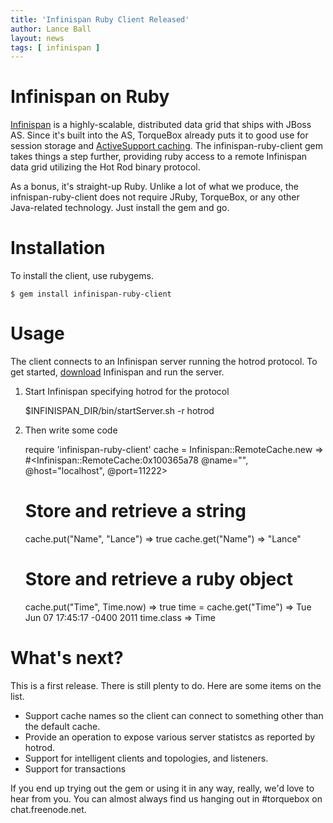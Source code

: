 ```yaml
---
title: 'Infinispan Ruby Client Released'
author: Lance Ball
layout: news
tags: [ infinispan ]
---
```


[github]: http://github.com/torquebox/infinispan-ruby-client
[infinispan]: http://www.jboss.org/infinispan
[torquebox-cache]: http://torquebox.org/documentation/LATEST/web.html#caching
[download]: http://www.jboss.org/infinispan/downloads

# Infinispan on Ruby

[Infinispan][infinispan] is a highly-scalable, distributed data grid that ships
with JBoss AS.  Since it's built into the AS, TorqueBox already puts it to good
use for session storage and [ActiveSupport caching][torquebox-cache].  The
infinispan-ruby-client gem takes things a step further, providing ruby access
to a remote Infinispan data grid utilizing the Hot Rod binary protocol.

As a bonus, it's straight-up Ruby. Unlike a lot of what we produce, the
infnispan-ruby-client does not require JRuby, TorqueBox, or any other
Java-related technology.  Just install the gem and go.

# Installation
To install the client, use rubygems.

    $ gem install infinispan-ruby-client

# Usage

The client connects to an Infinispan server running the hotrod protocol. To get
started, [download] Infinispan and run the server.

1) Start Infinispan specifying hotrod for the protocol 

    $INFINISPAN_DIR/bin/startServer.sh -r hotrod

2) Then write some code

    require 'infinispan-ruby-client'
    cache = Infinispan::RemoteCache.new => #<Infinispan::RemoteCache:0x100365a78 @name="", @host="localhost", @port=11222> 

    # Store and retrieve a string
    cache.put("Name", "Lance") => true 
    cache.get("Name") => "Lance" 

    # Store and retrieve a ruby object
    cache.put("Time", Time.now) => true
    time = cache.get("Time") => Tue Jun 07 17:45:17 -0400 2011
    time.class => Time


# What's next?

This is a first release.  There is still plenty to do.  Here are some items on the list.

* Support cache names so the client can connect to something other than the default cache.
* Provide an operation to expose various server statistcs as reported by hotrod.
* Support for intelligent clients and topologies, and listeners.
* Support for transactions

If you end up trying out the gem or using it in any way, really, we'd love to hear from you.
You can almost always find us hanging out in #torquebox on chat.freenode.net.

